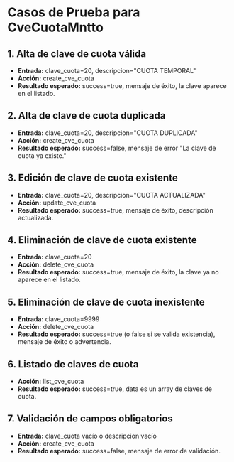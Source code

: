 # Casos de Prueba para CveCuotaMntto

## 1. Alta de clave de cuota válida
- **Entrada:** clave_cuota=20, descripcion="CUOTA TEMPORAL"
- **Acción:** create_cve_cuota
- **Resultado esperado:** success=true, mensaje de éxito, la clave aparece en el listado.

## 2. Alta de clave de cuota duplicada
- **Entrada:** clave_cuota=20, descripcion="CUOTA DUPLICADA"
- **Acción:** create_cve_cuota
- **Resultado esperado:** success=false, mensaje de error "La clave de cuota ya existe."

## 3. Edición de clave de cuota existente
- **Entrada:** clave_cuota=20, descripcion="CUOTA ACTUALIZADA"
- **Acción:** update_cve_cuota
- **Resultado esperado:** success=true, mensaje de éxito, descripción actualizada.

## 4. Eliminación de clave de cuota existente
- **Entrada:** clave_cuota=20
- **Acción:** delete_cve_cuota
- **Resultado esperado:** success=true, mensaje de éxito, la clave ya no aparece en el listado.

## 5. Eliminación de clave de cuota inexistente
- **Entrada:** clave_cuota=9999
- **Acción:** delete_cve_cuota
- **Resultado esperado:** success=true (o false si se valida existencia), mensaje de éxito o advertencia.

## 6. Listado de claves de cuota
- **Acción:** list_cve_cuota
- **Resultado esperado:** success=true, data es un array de claves de cuota.

## 7. Validación de campos obligatorios
- **Entrada:** clave_cuota vacío o descripcion vacío
- **Acción:** create_cve_cuota
- **Resultado esperado:** success=false, mensaje de error de validación.
